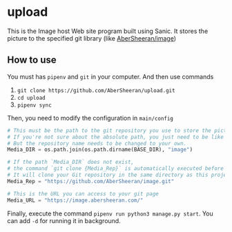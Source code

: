 # upload

This is the Image host Web site program built using Sanic. 
It stores the picture to the specified git library (like [AberSheeran/image](https://github.com/AberSheeran/image))

## How to use

You must has `pipenv` and `git` in your computer. And then use commands 

1. `git clone https://github.com/AberSheeran/upload.git`
2. `cd upload`
3. `pipenv sync`

Then, you need to modify the configuration in `main/config`

```python
# This must be the path to the git repository you use to store the picture
# If you're not sure about the absolute path, you just need to be like this.
# But the repository name needs to be changed to your own.
Media_DIR = os.path.join(os.path.dirname(BASE_DIR), "image")

# If the path `Media_DIR` does not exist, 
# the command `git clone {Media_Rep}` is automatically executed before Sanic starts.
# It will clone your Git repository in the same directory as this project.
Media_Rep = "https://github.com/AberSheeran/image.git"

# This is the URL you can access to your git page
Media_URL = "https://image.abersheeran.com/"
```

Finally, execute the command `pipenv run python3 manage.py start`. You can add `-d` for running it in background.
